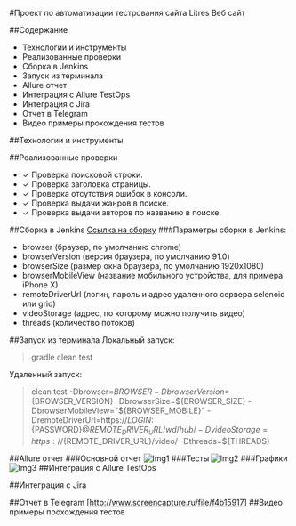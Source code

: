 #Проект по автоматизации тестрования сайта Litres
Веб сайт

##Содержание
- Технологии и инструменты
- Реализованные проверки
- Сборка в Jenkins
- Запуск из терминала
- Allure отчет
- Интеграция с Allure TestOps
- Интеграция с Jira
- Отчет в Telegram
- Видео примеры прохождения тестов

##Технологии и инструменты

##Реализованные проверки
- ✓ Проверка поисковой строки.
- ✓ Проверка заголовка страницы.
- ✓ Проверка отсутствия ошибок в консоли.
- ✓ Проверка выдачи жанров в поиске.
- ✓ Проверка выдачи авторов по названию в поиске.

##Сборка в Jenkins
[Ссылка на сборку](http://www.screencapture.ru/file/988d6bd0)
###Параметры сборки в Jenkins:
- browser (браузер, по умолчанию chrome)
- browserVersion (версия браузера, по умолчанию 91.0)
- browserSize (размер окна браузера, по умолчанию 1920x1080)
- browserMobileView (название мобильного устройства, для примера iPhone X)
- remoteDriverUrl (логин, пароль и адрес удаленного сервера selenoid или grid)
- videoStorage (адрес, по которому можно получить видео)
- threads (количество потоков)

##Запуск из терминала
Локальный запуск:
>gradle clean test

Удаленный запуск:
>clean
test
-Dbrowser=${BROWSER}
-DbrowserVersion=${BROWSER_VERSION}
-DbrowserSize=${BROWSER_SIZE}
-DbrowserMobileView="${BROWSER_MOBILE}"
-DremoteDriverUrl=https://${LOGIN}:${PASSWORD}@${REMOTE_DRIVER_URL}/wd/hub/
-DvideoStorage=https://${REMOTE_DRIVER_URL}/video/
-Dthreads=${THREADS}

##Allure отчет
###Основной отчет
![Img1](http://www.screencapture.ru/file/7d5C7852)
###Тесты
![Img2](http://www.screencapture.ru/file/A6fac683)
###Графики
![Img3](http://www.screencapture.ru/file/1E4aE9Ab)
##Интеграция с Allure TestOps

##Интеграция с Jira

##Отчет в Telegram
[http://www.screencapture.ru/file/f4b15917]
##Видео примеры прохождения тестов